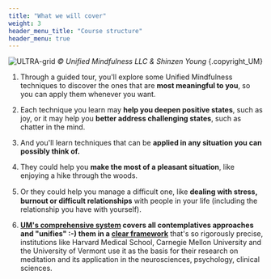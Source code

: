 ```yaml
---
title: "What we will cover"
weight: 3
header_menu_title: "Course structure"
header_menu: true
---
```

![ULTRA-grid](/images/ULTRA-grid.jpg)
_&copy; Unified Mindfulness LLC & Shinzen Young_
{.copyright_UM}


1. Through a guided tour, you'll explore some Unified Mindfulness techniques to discover the ones that are **most meaningful to you**, so you can apply them whenever you want. 

2. Each technique you learn may **help you deepen positive states**, such as joy, or it may help you **better address challenging states**, such as chatter in the mind.

3. And you'll learn techniques that can be **applied in any situation you can possibly think of.**

4. They could help you **make the most of a pleasant situation**, like enjoying a hike through the woods.

5. Or they could help you manage a diﬃcult one, like **dealing with stress, burnout or difficult relationships** with people in your life (including the relationship you have with yourself).

6. **[UM's comprehensive system](https://www.shinzen.org/wp-content/uploads/2016/08/IntroToUltra_ver4.8.pdf) covers all contemplatives approaches and "unifies" :-) them in a [clear framework](https://wiki.unifiedmindfulness.com/index.php/Universal_Library_for_Training_Attention)** that's so rigorously precise, institutions like Harvard Medical School, Carnegie Mellon University and the University of Vermont use it as the basis for their research on meditation and its application in the neurosciences, psychology, clinical sciences.  

&nbsp;


